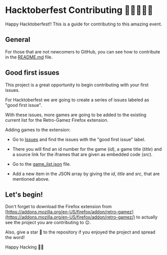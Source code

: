 # Hacktoberfest Contributing 👩‍💻🎃👨‍💻

Happy Hacktoberfest!! This is a guide for contributing to this amazing event.

## General

For those that are not newcomers to GitHub, you can see how to contribute in the [README.md](https://github.com/KAUTH/Retro-Gamez#contributing) file.


## Good first issues

This project is a great opportunity to begin contributing with your first issues. 

For Hacktoberfest we are going to create a series of issues labeled as "good first issue". 

With these issues, more games are going to be added to the existing current list for the Retro-Gamez Firefox extension.

Adding games to the extension:
* Go to [Issues](https://github.com/KAUTH/Retro-Gamez/issues) and find the issues with the "good first issue" label.

* There you will find an id number for the game (*id*), a game title (*title*) and a source link for the iframes that are given as embedded code (*src*).

* Go to the [game_list.json](https://github.com/KAUTH/Retro-Gamez/blob/master/retro-gamez/popup/game_list.json) file. 
 
* Add a new item in the JSON array by giving the *id*, *title* and *src*, that are mentioned above.


## Let's begin!

Don't forget to download the Firefox extension from [https://addons.mozilla.org/en-US/firefox/addon/retro-gamez](https://addons.mozilla.org/en-US/firefox/addon/retro-gamez/) to actually see the project you are contributing to 😉.

Also, give a star 🌟 to the repository if you enjoyed the project and spread the word!

Happy Hacking 🐱‍💻
